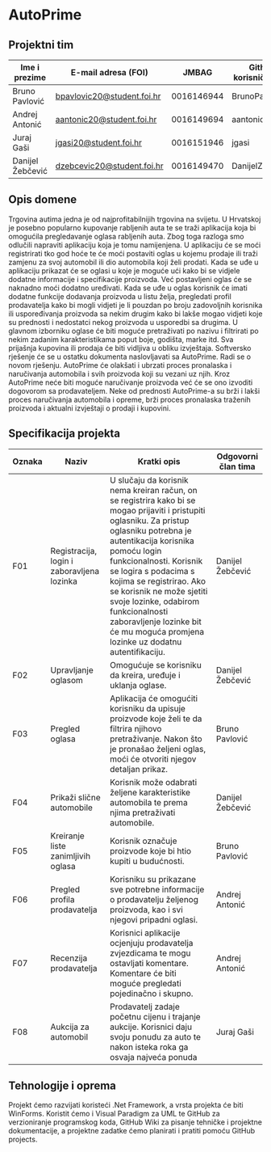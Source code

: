 # AutoPrime

## Projektni tim

Ime i prezime | E-mail adresa (FOI) | JMBAG | Github korisničko ime
------------  | ------------------- | ----- | ---------------------
Bruno Pavlović | bpavlovic20@student.foi.hr | 0016146944  | BrunoPavlovic
Andrej Antonić | aantonic20@student.foi.hr | 0016149694 | aantonic20
Juraj Gaši | jgasi20@student.foi.hr | 0016151946 | jgasi
Danijel Žebčević | dzebcevic20@student.foi.hr | 0016149470 | DanijelZebcevic

## Opis domene
Trgovina autima jedna je od najprofitabilnijih trgovina na svijetu. U Hrvatskoj je posebno popularno kupovanje rabljenih auta te se traži aplikacija koja bi omogućila pregledavanje oglasa rabljenih auta. Zbog toga razloga smo odlučili napraviti aplikaciju koja je tomu namijenjena. U aplikaciju će se moći registrirati tko god hoće te će moći postaviti oglas u kojemu prodaje ili traži zamjenu za svoj automobil ili dio automobila koji želi prodati. Kada se uđe u aplikaciju prikazat će se oglasi u koje je moguće ući kako bi se vidjele dodatne informacije i specifikacije proizvoda. Već postavljeni oglas će se naknadno moći dodatno uređivati. Kada se uđe u oglas korisnik će imati dodatne funkcije dodavanja proizvoda u listu želja, pregledati profil prodavatelja kako bi mogli vidjeti je li pouzdan po broju zadovoljnih korisnika ili uspoređivanja proizvoda sa nekim drugim kako bi lakše mogao vidjeti koje su prednosti i nedostatci nekog proizvoda u usporedbi sa drugima. U glavnom izborniku oglase će biti moguće pretraživati po nazivu i filtrirati po nekim zadanim karakteristikama poput boje, godišta, marke itd. Sva prijašnja kupovina ili prodaja će biti vidljiva u obliku izvještaja. Softversko rješenje će se u ostatku dokumenta naslovljavati sa AutoPrime. Radi se o novom rješenju. AutoPrime će olakšati i ubrzati proces pronalaska i naručivanja automobila i svih proizvoda koji su vezani uz njih. Kroz AutoPrime neće biti moguće naručivanje proizvoda već će se ono izvoditi dogovorom sa prodavateljem. Neke od prednosti AutoPrime-a su brži i lakši proces naručivanja automobila i opreme, brži proces pronalaska traženih proizvoda i aktualni izvještaji o prodaji i kupovini.


## Specifikacija projekta
Oznaka | Naziv | Kratki opis | Odgovorni član tima
------ | ----- | ----------- | -------------------
F01 | Registracija, login i zaboravljena lozinka | U slučaju da korisnik nema kreiran račun, on se registrira kako bi se mogao prijaviti i pristupiti oglasniku.  Za pristup oglasniku potrebna je autentikacija korisnika pomoću login funkcionalnosti. Korisnik se logira s podacima s kojima se registrirao. Ako se korisnik ne može sjetiti svoje lozinke, odabirom funkcionalnosti zaboravljenje lozinke bit će mu moguća promjena lozinke uz dodatnu autentifikaciju. | Danijel Žebčević
F02 | Upravljanje oglasom | Omogućuje se korisniku da kreira, uređuje i uklanja oglase. | Danijel Žebčević
F03 | Pregled oglasa | Aplikacija će omogućiti korisniku da upisuje proizvode koje želi te da filtrira njihovo pretraživanje. Nakon što je pronašao željeni oglas, moći će otvoriti njegov detaljan prikaz. | Bruno Pavlović
F04 | Prikaži slične automobile | Korisnik može odabrati željene karakteristike automobila te prema njima pretraživati automobile. | Danijel Žebčević
F05 | Kreiranje liste zanimljivih oglasa | Korisnik označuje proizvode koje bi htio kupiti u budućnosti. | Bruno Pavlović
F06 | Pregled profila prodavatelja | Korisniku su prikazane sve potrebne informacije o prodavatelju željenog proizvoda, kao i svi njegovi pripadni oglasi. | Andrej Antonić
F07 | Recenzija prodavatelja | Korisnici aplikacije ocjenjuju prodavatelja zvjezdicama te mogu ostavljati komentare. Komentare će biti moguće pregledati pojedinačno i skupno. | Andrej Antonić
F08 | Aukcija za automobil | Prodavatelj zadaje početnu cijenu i trajanje aukcije. Korisnici daju svoju ponudu za auto te nakon isteka roka ga osvaja najveća ponuda  | Juraj Gaši


## Tehnologije i oprema
Projekt ćemo razvijati koristeći .Net Framework, a vrsta projekta će biti WinForms. Koristit ćemo i Visual Paradigm za UML te GitHub za verzioniranje programskog koda, GitHub Wiki za pisanje tehničke i projektne dokumentacije, a projektne zadatke ćemo planirati i pratiti pomoću GitHub projects.
